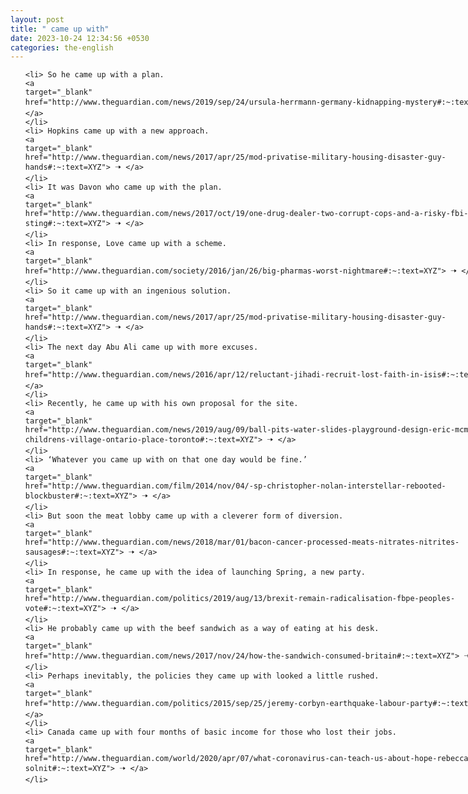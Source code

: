 ```yaml
---
layout: post
title: " came up with"
date: 2023-10-24 12:34:56 +0530
categories: the-english
---
```

<style>
    ol {
        width: 800px;
        margin: 0 auto;
    }
ol li {
    font-size: 18px;
    line-height: 1.5;
    padding-bottom: 8px;
}
</style>
<ol>

    <li> So he came up with a plan.
    <a 
    target="_blank" 
    href="http://www.theguardian.com/news/2019/sep/24/ursula-herrmann-germany-kidnapping-mystery#:~:text=XYZ"> 🠢 </a>
    </li>
    <li> Hopkins came up with a new approach.
    <a 
    target="_blank" 
    href="http://www.theguardian.com/news/2017/apr/25/mod-privatise-military-housing-disaster-guy-hands#:~:text=XYZ"> 🠢 </a>
    </li>
    <li> It was Davon who came up with the plan.
    <a 
    target="_blank" 
    href="http://www.theguardian.com/news/2017/oct/19/one-drug-dealer-two-corrupt-cops-and-a-risky-fbi-sting#:~:text=XYZ"> 🠢 </a>
    </li>
    <li> In response, Love came up with a scheme.
    <a 
    target="_blank" 
    href="http://www.theguardian.com/society/2016/jan/26/big-pharmas-worst-nightmare#:~:text=XYZ"> 🠢 </a>
    </li>
    <li> So it came up with an ingenious solution.
    <a 
    target="_blank" 
    href="http://www.theguardian.com/news/2017/apr/25/mod-privatise-military-housing-disaster-guy-hands#:~:text=XYZ"> 🠢 </a>
    </li>
    <li> The next day Abu Ali came up with more excuses.
    <a 
    target="_blank" 
    href="http://www.theguardian.com/news/2016/apr/12/reluctant-jihadi-recruit-lost-faith-in-isis#:~:text=XYZ"> 🠢 </a>
    </li>
    <li> Recently, he came up with his own proposal for the site.
    <a 
    target="_blank" 
    href="http://www.theguardian.com/news/2019/aug/09/ball-pits-water-slides-playground-design-eric-mcmillan-childrens-village-ontario-place-toronto#:~:text=XYZ"> 🠢 </a>
    </li>
    <li> ‘Whatever you came up with on that one day would be fine.’
    <a 
    target="_blank" 
    href="http://www.theguardian.com/film/2014/nov/04/-sp-christopher-nolan-interstellar-rebooted-blockbuster#:~:text=XYZ"> 🠢 </a>
    </li>
    <li> But soon the meat lobby came up with a cleverer form of diversion.
    <a 
    target="_blank" 
    href="http://www.theguardian.com/news/2018/mar/01/bacon-cancer-processed-meats-nitrates-nitrites-sausages#:~:text=XYZ"> 🠢 </a>
    </li>
    <li> In response, he came up with the idea of launching Spring, a new party.
    <a 
    target="_blank" 
    href="http://www.theguardian.com/politics/2019/aug/13/brexit-remain-radicalisation-fbpe-peoples-vote#:~:text=XYZ"> 🠢 </a>
    </li>
    <li> He probably came up with the beef sandwich as a way of eating at his desk.
    <a 
    target="_blank" 
    href="http://www.theguardian.com/news/2017/nov/24/how-the-sandwich-consumed-britain#:~:text=XYZ"> 🠢 </a>
    </li>
    <li> Perhaps inevitably, the policies they came up with looked a little rushed.
    <a 
    target="_blank" 
    href="http://www.theguardian.com/politics/2015/sep/25/jeremy-corbyn-earthquake-labour-party#:~:text=XYZ"> 🠢 </a>
    </li>
    <li> Canada came up with four months of basic income for those who lost their jobs.
    <a 
    target="_blank" 
    href="http://www.theguardian.com/world/2020/apr/07/what-coronavirus-can-teach-us-about-hope-rebecca-solnit#:~:text=XYZ"> 🠢 </a>
    </li>